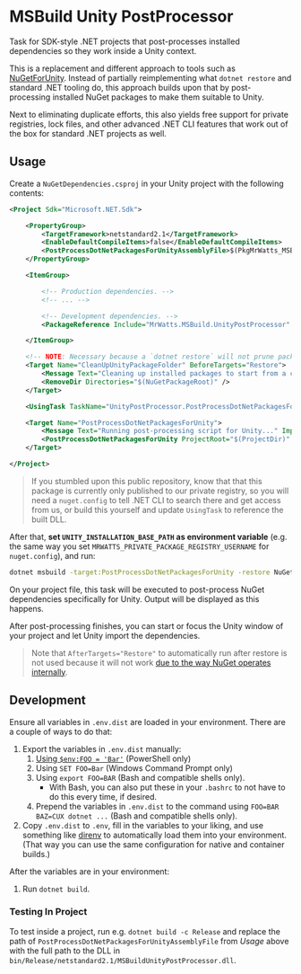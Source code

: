 # MSBuild Unity PostProcessor

Task for SDK-style .NET projects that post-processes installed dependencies so they work inside a Unity context.

This is a replacement and different approach to tools such as [NuGetForUnity](https://github.com/GlitchEnzo/NuGetForUnity). Instead of partially reimplementing what `dotnet restore` and standard .NET tooling do, this approach builds upon that by post-processing installed NuGet packages to make them suitable to Unity.

Next to eliminating duplicate efforts, this also yields free support for private registries, lock files, and other advanced .NET CLI features that work out of the box for standard .NET projects as well.

## Usage

Create a `NuGetDependencies.csproj` in your Unity project with the following contents:

```xml
<Project Sdk="Microsoft.NET.Sdk">

    <PropertyGroup>
        <TargetFramework>netstandard2.1</TargetFramework>
        <EnableDefaultCompileItems>false</EnableDefaultCompileItems>
        <PostProcessDotNetPackagesForUnityAssemblyFile>$(PkgMrWatts_MSBuild_UnityPostProcessor)/lib/netstandard2.1/MSBuildUnityPostProcessor.dll</PostProcessDotNetPackagesForUnityAssemblyFile>
    </PropertyGroup>

    <ItemGroup>

        <!-- Production dependencies. -->
        <!-- ... -->

        <!-- Development dependencies. -->
        <PackageReference Include="MrWatts.MSBuild.UnityPostProcessor" Version="x.y.z" GeneratePathProperty="true" PrivateAssets="all" />

    </ItemGroup>

    <!-- NOTE: Necessary because a `dotnet restore` will not prune packages you remove automatically. -->
    <Target Name="CleanUpUnityPackageFolder" BeforeTargets="Restore">
        <Message Text="Cleaning up installed packages to start from a clean slate..." Importance="high" />
        <RemoveDir Directories="$(NuGetPackageRoot)" />
    </Target>

    <UsingTask TaskName="UnityPostProcessor.PostProcessDotNetPackagesForUnity" AssemblyFile="$(PostProcessDotNetPackagesForUnityAssemblyFile)" />

    <Target Name="PostProcessDotNetPackagesForUnity">
        <Message Text="Running post-processing script for Unity..." Importance="high" />
        <PostProcessDotNetPackagesForUnity ProjectRoot="$(ProjectDir)" PackageRoot="$(NuGetPackageRoot)" UnityInstallationBasePath="$(UNITY_INSTALLATION_BASE_PATH)" />
    </Target>

</Project>
```

> If you stumbled upon this public repository, know that that this package is currently only published to our private registry, so you will need a `nuget.config` to tell .NET CLI to search there and get access from us, or build this yourself and update `UsingTask` to reference the built DLL.

After that, **set `UNITY_INSTALLATION_BASE_PATH` as environment variable** (e.g. the same way you set `MRWATTS_PRIVATE_PACKAGE_REGISTRY_USERNAME` for `nuget.config`), and run:

```sh
dotnet msbuild -target:PostProcessDotNetPackagesForUnity -restore NuGetDependencies.csproj
```

On your project file, this task will be executed to post-process NuGet dependencies specifically for Unity. Output will be displayed as this happens.

After post-processing finishes, you can start or focus the Unity window of your project and let Unity import the dependencies.

> Note that `AfterTargets="Restore"` to automatically run after restore is not used because it will not work [due to the way NuGet operates internally](https://github.com/NuGet/Home/issues/13513).

## Development

Ensure all variables in `.env.dist` are loaded in your environment. There are a couple of ways to do that:

1. Export the variables in `.env.dist` manually:
    1. [Using `$env:FOO = 'Bar'`](https://stackoverflow.com/a/714918) (PowerShell only)
    1. Using `SET FOO=Bar` (Windows Command Prompt only)
    1. Using `export FOO=BAR` (Bash and compatible shells only).
        - With Bash, you can also put these in your `.bashrc` to not have to do this every time, if desired.
    1. Prepend the variables in `.env.dist` to the command using `FOO=BAR BAZ=CUX dotnet ...` (Bash and compatible shells only).
1. Copy `.env.dist` to `.env`, fill in the variables to your liking, and use something like [direnv](https://direnv.net/) to automatically load them into your environment. (That way you can use the same configuration for native and container builds.)

After the variables are in your environment:

1. Run `dotnet build`.

### Testing In Project

To test inside a project, run e.g. `dotnet build -c Release` and replace the path of `PostProcessDotNetPackagesForUnityAssemblyFile` from _Usage_ above with the full path to the DLL in `bin/Release/netstandard2.1/MSBuildUnityPostProcessor.dll`.

